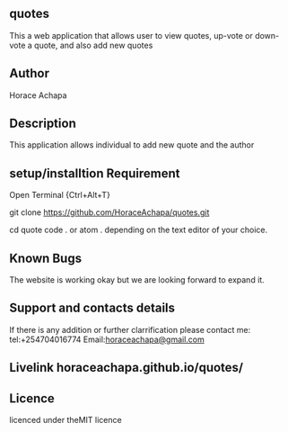 ## quotes
This a web application that allows user to view quotes, up-vote or down-vote a quote, and also add new quotes


## Author
Horace Achapa


## Description
This application allows individual to add new quote and the author

## setup/installtion Requirement
Open Terminal {Ctrl+Alt+T}

git clone https://github.com/HoraceAchapa/quotes.git

cd quote code . or atom . depending on the text editor of your choice.


## Known Bugs
The website is working okay but we are looking forward to expand it.


## Support and contacts details
If there is any addition or further clarrification please contact me: tel:+254704016774 Email:horaceachapa@gmail.com


## Livelink horaceachapa.github.io/quotes/


## Licence
licenced under theMIT licence
